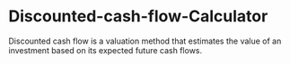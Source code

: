 # Discounted-cash-flow-Calculator
Discounted cash flow is a valuation method that estimates the value of an investment based on its expected future cash flows. 
